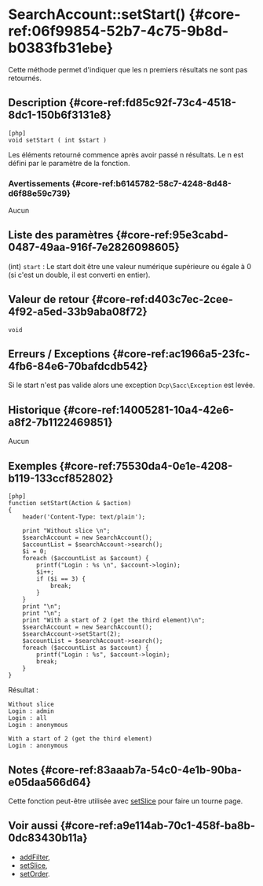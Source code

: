 # SearchAccount::setStart() {#core-ref:06f99854-52b7-4c75-9b8d-b0383fb31ebe}

<div class="short-description">
Cette méthode permet d'indiquer que les n premiers résultats ne sont pas 
retournés.
</div>
<!--
<div class="applicability">
Obsolète depuis #.#.#
</div>
-->

## Description {#core-ref:fd85c92f-73c4-4518-8dc1-150b6f3131e8}

    [php]
    void setStart ( int $start )

Les éléments retourné commence après avoir passé n résultats. Le n est défini
par le paramètre de la fonction.

### Avertissements {#core-ref:b6145782-58c7-4248-8d48-d6f88e59c739}

Aucun

## Liste des paramètres {#core-ref:95e3cabd-0487-49aa-916f-7e2826098605}

(int) `start`
:   Le start doit être une valeur numérique supérieure ou égale à 0 
(si c'est un double, il est converti en entier).

## Valeur de retour {#core-ref:d403c7ec-2cee-4f92-a5ed-33b9aba08f72}

`void`

## Erreurs / Exceptions {#core-ref:ac1966a5-23fc-4fb6-84e6-70bafdcdb542}

Si le start n'est pas valide alors une exception `Dcp\Sacc\Exception` est levée.

## Historique {#core-ref:14005281-10a4-42e6-a8f2-7b1122469851}

Aucun

## Exemples {#core-ref:75530da4-0e1e-4208-b119-133ccf852802}


    [php]
    function setStart(Action & $action)
    {
        header('Content-Type: text/plain');
        
        print "Without slice \n";
        $searchAccount = new SearchAccount();
        $accountList = $searchAccount->search();
        $i = 0;
        foreach ($accountList as $account) {
            printf("Login : %s \n", $account->login);
            $i++;
            if ($i == 3) {
                break;
            }
        }
        print "\n";
        print "\n";
        print "With a start of 2 (get the third element)\n";
        $searchAccount = new SearchAccount();
        $searchAccount->setStart(2);
        $accountList = $searchAccount->search();
        foreach ($accountList as $account) {
            printf("Login : %s", $account->login);
            break;
        }
    }

Résultat :

    Without slice 
    Login : admin 
    Login : all 
    Login : anonymous 
    
    With a start of 2 (get the third element)
    Login : anonymous

## Notes {#core-ref:83aaab7a-54c0-4e1b-90ba-e05daa566d64}

Cette fonction peut-être utilisée avec [setSlice][setSlice] pour faire un 
tourne page.

## Voir aussi {#core-ref:a9e114ab-70c1-458f-ba8b-0dc83430b11a}

* [addFilter][addFilter],
* [setSlice][setSlice],
* [setOrder][setOrder].

<!-- links -->

[addFilter]:        #core-ref:e785ea85-d398-4b6f-8a14-0224f0a9e69f
[setSlice]:         #core-ref:c176d2c5-3ca5-4380-8644-9f084f094403
[setStart]:         #core-ref:06f99854-52b7-4c75-9b8d-b0383fb31ebe
[setOrder]:         #core-ref:bc7439f0-71d5-448a-84bd-2dd7200969bd
[documentList]:     #core-ref:23c71c28-dbce-4d34-819a-50d5bc4a38c3
[accountList]:      #core-ref:b48372db-c2a9-481a-a502-174f972484a3
